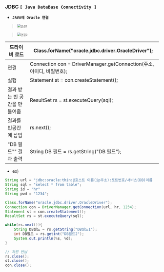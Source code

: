 ### JDBC `[ Java DataBase Connectivity ]`

* **`JAVA에 Oracle 연결`**

> <img src="C:\Users\young\Desktop\정리\JDBC\연결1.PNG" alt="연결1" style="zoom: 67%;" />	



> <img src="C:\Users\young\Desktop\정리\JDBC\연결2.PNG" alt="연결2" style="zoom:67%;" />	





| 드라이버 로드                | Class.forName("oracle.jdbc.driver.OracleDriver");            |
| ---------------------------- | ------------------------------------------------------------ |
| 연결                         | Connection con = DriverManager.getConnection(주소, 아이디, 비밀번호); |
| 실행                         | Statement st = con.createStatement();                        |
| 결과 받는 빈 공간을 만들어줌 | ResultSet rs = st.executeQuery(sql);                         |
| 결과를 빈공간에 삽입         | rs.next();                                                   |
| "DB 필드"" 결과 출력         | String DB 필드 = rs.getString("DB 필드");                    |

* ex)

``` java
String url = "jdbc:oracle:thin:@호스트 이름(ip주소):포트번호/서비스(DB)이름
String sql = "select * from table";
String id = "hr"
String pwd = "1234";

Class.forName("oracle.jdbc.driver.OracleDriver");
Connection con = DriverManager.getConnection(url, hr, 1234);
Statement st = con.createStatement();
ResultSet rs = st.executeQuery(sql);

while(rs.next()){
    String DB필드 = rs.getString("DB필드1");
    int DB필드 = rs.getint("DB필드2");
	System.out.println(%s, %d);
}

// 자원 반납
rs.close();
st.close();
con.close();
```

